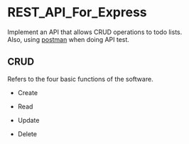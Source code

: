 # REST_API_For_Express

Implement an API that allows CRUD operations to todo lists.  
Also, using [postman](https://www.postman.com/) when doing API test.

## CRUD

Refers to the four basic functions of the software.

- Create

- Read

- Update

- Delete
